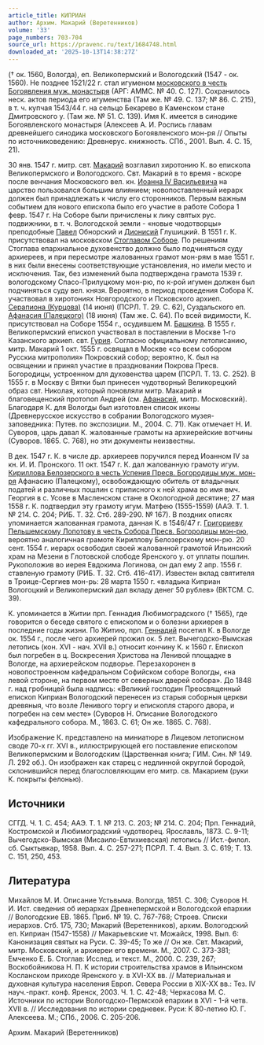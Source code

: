 ```yaml
---
article_title: КИПРИАН
author: Архим. Макарий (Веретенников)
volume: '33'
page_numbers: 703-704
source_url: https://pravenc.ru/text/1684748.html
downloaded_at: '2025-10-13T14:38:27Z'
---
```


(† ок. 1560, Вологда), еп. Великопермский и Вологодский (1547 - ок. 1560). Не позднее 1521/22 г. стал игуменом [московского в честь Богоявления муж. монастыря](<https://pravenc.ru/text/московского в честь Богоявления муж  монастыря.html>) (АРГ: АММС. № 40. С. 127). Сохранилось неск. актов периода его игуменства (Там же. № 49. С. 137; № 86. С. 215), в т. ч. купчая 1543/44 г. на сельцо Бекарево в Каменском стане Дмитровского у. (Там же. № 51. С. 139). Имя К. имеется в синодике Богоявленского монастыря (Алексеев А. И. Роспись главам древнейшего синодика московского Богоявленского мон-ря // Опыты по источниковедению: Древнерус. книжность. СПб., 2001. Вып. 4. С. 15, 21).

30 янв. 1547 г. митр. свт. [Макарий](https://pravenc.ru/text/Макарий.html) возглавил хиротонию К. во епископа Великопермского и Вологодского. Свт. Макарий в то время - вскоре после венчания Московского вел. кн. [Иоанна IV Васильевича](<https://pravenc.ru/text/Иоанна IV Васильевича.html>) на царство пользовался большим влиянием; новопоставленный иерарх должен был принадлежать к числу его сторонников. Первым важным событием для нового епископа было его участие в работе Собора 1 февр. 1547 г. На Соборе были причислены к лику святых рус. подвижники, в т. ч. Вологодской земли - «новые чюдотворцы» преподобные [Павел](https://pravenc.ru/text/Павел.html) Обнорский и [Дионисий](https://pravenc.ru/text/Дионисий.html) Глушицкий. В 1551 г. К. присутствовал на московском [Стоглавом Соборе](<https://pravenc.ru/text/Стоглавом Соборе.html>). По решениям Стоглава епархиальное духовенство должно было подчиняться суду архиереев, и при пересмотре жалованных грамот мон-рям в мае 1551 г. в них были внесены соответствующие установления, но имели место и исключения. Так, без изменений была подтверждена грамота 1539 г. вологодскому Спасо-Прилуцкому мон-рю, по к-рой игумен должен был подчиняться суду вел. князя. Вероятно, в период проведения Собора К. участвовал в хиротониях Новгородского и Псковского архиеп. [Серапиона (Курцова)](<https://pravenc.ru/text/Серапиона (Курцова).html>) (14 июня) (ПСРЛ. Т. 29. С. 62), Суздальского еп. [Афанасия (Палецкого)](<https://pravenc.ru/text/Афанасия (Палецкого).html>) (18 июня) (Там же. С. 64). По всей видимости, К. присутствовал на Соборе 1554 г., осудившем М. [Башкина](https://pravenc.ru/text/Башкина.html). В 1555 г. Великопермский епископ участвовал в поставлении в Москве 1-го Казанского архиеп. свт. [Гурия](https://pravenc.ru/text/Гурий.html). Согласно официальному летописанию, митр. Макарий 1 окт. 1555 г. освящал в Москве «со всем собором Русскиа митрополия» Покровский собор; вероятно, К. был на освящении и принял участие в праздновании Покрова Пресв. Богородицы, устроенном для духовенства царем (ПСРЛ. Т. 13. С. 252). В 1555 г. в Москву с Вятки был принесен чудотворный Великорецкий образ свт. Николая, который поновляли митр. Макарий и благовещенский протопоп Андрей (см. [Афанасий](https://pravenc.ru/text/Афанасий.html), митр. Московский). Благодаря К. для Вологды был изготовлен список иконы (Древнерусское искусство в собрании Вологодского музея-заповедника: Путев. по экспозиции. М., 2004. С. 71). Как отмечает Н. И. Суворов, царь давал К. жалованные грамоты на архиерейские вотчины (Суворов. 1865. С. 768), но эти документы неизвестны.

В дек. 1547 г. К. в числе др. архиереев поручился перед Иоанном IV за кн. И. И. Пронского. 11 окт. 1547 г. К. дал жалованную грамоту игум. [Кириллова Белозерского в честь Успения Пресв. Богородицы муж. мон-ря](<https://pravenc.ru/text/Кириллова Белозерского в честь Успения Пресв  Богородицы муж  мон-ря.html>) Афанасию (Палецкому), освобождающую обитель от владычных податей и различных пошлин с приписного к ней храма во имя вмч. Георгия в с. Усове в Масленском стане в Окологодной десятине; 27 мая 1558 г. К. подтвердил эту грамоту игум. Матфею (1555-1559) (ААЭ. Т. 1. № 214. С. 204; РИБ. Т. 32. Стб. 289-290. № 167). В поздних описях упоминается жалованная грамота, данная К. в 1546/47 г. [Григориеву Пельшемскому Лопотову в честь Собора Пресв. Богородицы мон-рю](<https://pravenc.ru/text/Григориеву Пельшемскому Лопотову в честь Собора Пресв  Богородицы мон-рю.html>), вероятно аналогичная грамоте Кириллову Белозерскому мон-рю. 20 сент. 1554 г. иерарх освободил своей жалованной грамотой Ильинский храм на Мезени в Глотовской слободе Яренского у. от уплаты пошлин. Рукоположив во иерея Евдокима Логинова, он дал ему 2 апр. 1556 г. ставленую грамоту (РИБ. Т. 32. Стб. 416-417). Известен вклад святителя в Троице-Сергиев мон-рь: 28 марта 1550 г. «владыка Киприан Вологоцкий и Великопермский дал вкладу денег 50 рублев» (ВКТСМ. С. 39).

К. упоминается в Житии прп. Геннадия Любимоградского († 1565), где говорится о беседе святого с епископом и о болезни архиерея в последние годы жизни. По Житию, прп. [Геннадий](https://pravenc.ru/text/Геннадий.html) посетил К. в Вологде ок. 1554 г., после чего архиерей прожил ок. 5 лет. Вычегодско-Вымская летопись (кон. XVI - нач. XVII в.) относит кончину К. к 1560 г. Епископ был погребен в ц. Воскресения Христова на Ленивой площадке в Вологде, на архиерейском подворье. Перезахоронен в новопостроенном кафедральном Софийском соборе Вологды, «на левой стороне, на первом месте от северных дверей собора». До 1848 г. над гробницей была надпись: «Великий господин Преосвященный епископ Киприан Вологодский перенесен из старыя соборныя церкви древяныя, что возле Ленивого торгу и епископля старого двора, и погребен на сем месте» (Суворов Н. Описание Вологодского кафедрального собора. М., 1863. С. 61; Он же. 1865. С. 768).

Изображение К. представлено на миниатюре в Лицевом летописном своде 70-х гг. XVI в., иллюстрирующей его поставление епископом Великопермским и Вологодским (Царственная книга; ГИМ. Син. № 149. Л. 292 об.). Он изображен как старец с недлинной округлой бородой, склонившийся перед благословляющим его митр. св. Макарием (руки К. покрыты фелонью).

## Источники

СГГД. Ч. 1. С. 454; ААЭ. Т. 1. № 213. С. 203; № 214. С. 204; Прп. Геннадий, Костромской и Любимоградский чудотворец. Ярославль, 1873. С. 9-11; Вычегодско-Вымская (Мисаило-Евтихиевская) летопись // Ист.-филол. сб. Сыктывкар, 1958. Вып. 4. С. 257-271; ПСРЛ. Т. 4. Вып. 3. С. 619; Т. 13. С. 151, 250, 453.

## Литература

Михайлов М. И. Описание Устьвыма. Вологда, 1851. С. 306; Суворов Н. И. Ист. сведения об иерархах Древнепермской и Вологодской епархии // Вологодские ЕВ. 1865. Приб. № 19. С. 767-768; Строев. Списки иерархов. Стб. 175, 730; Макарий (Веретенников), архим. Вологодский еп. Киприан (1547-1558) // Макарьевские чт. Можайск, 1998. Вып. 6: Канонизация святых на Руси. С. 39-45; То же // Он же. Свт. Макарий, митр. Московский, и архиереи его времени. М., 2007. С. 373-381; Емченко Е. Б. Стоглав: Исслед. и текст. М., 2000. С. 239, 267; Воскобойникова Н. П. К истории строительства храмов в Ильинском Косланском приходе Яренского у. в XVI-XX вв. // Материальная и духовная культура населения Европ. Севера России в XIX-XX вв.: Тез. IV науч.-практ. конф. Яренск, 2003. Ч. 1. С. 42-48; Черкасова М. С. Источники по истории Вологодско-Пермской епархии в XVI - 1-й четв. XVII в. // Исследования по истории средневек. Руси: К 80-летию Ю. Г. Алексеева. М.; СПб., 2006. С. 205-206.

Архим. Макарий (Веретенников)
